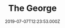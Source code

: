 ---
date: 2019-07-07T12:23:53.000Z
title: The George
latitude: 52.04995290607876
longitude: 1.0440963770312872
category: checkin
---